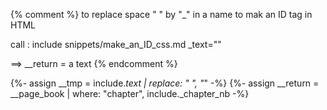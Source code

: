 {% comment %}
to replace space " " by "_" in a name to mak an ID tag in HTML

call :
include snippets/make_an_ID_css.md _text=""

 ==> __return = a text
{% endcomment %}

{%- assign __tmp = include._text | replace: " ", "_" -%}
{%- assign __return = __page_book | where: "chapter", include._chapter_nb -%}
        